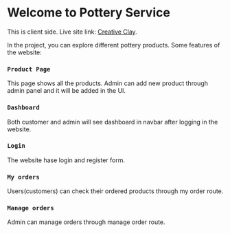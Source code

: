 # Welcome to Pottery Service

This  is client side.
Live site link:  [Creative Clay](https://trusting-edison-43e3d7.netlify.app/).


In the project, you can explore different pottery products. Some features of the website: 

### `Product Page`

This page shows all the products. Admin can add new product through admin panel and it will be added in the UI.

### `Dashboard`

Both customer and admin will see dashboard in navbar after logging in the website.

### `Login`

The website hase login and register form.

### `My orders`

Users(customers) can check their ordered products through my order route.

### `Manage orders`

Admin can manage orders through manage order route.

